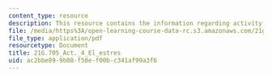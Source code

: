 ```yaml
---
content_type: resource
description: This resource contains the information regarding activity 6 el estres.
file: /media/https%3A/open-learning-course-data-rc.s3.amazonaws.com/21g-705-oral-communication-in-spanish-spring-2004/ac2bbe899b08f50ef00bc341af99a3f6_MIT21G_705S04_act4el_est.pdf
file_type: application/pdf
resourcetype: Document
title: 21G.705_Act._4_El_estres
uid: ac2bbe89-9b08-f50e-f00b-c341af99a3f6
---
```

